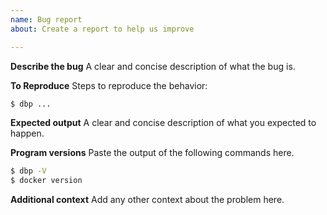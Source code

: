 ```yaml
---
name: Bug report
about: Create a report to help us improve

---
```


**Describe the bug**
A clear and concise description of what the bug is.

**To Reproduce**
Steps to reproduce the behavior:
```bash
$ dbp ...
```

**Expected output**
A clear and concise description of what you expected to happen.

**Program versions**
Paste the output of the following commands here.
```bash
$ dbp -V
$ docker version
```

**Additional context**
Add any other context about the problem here.
